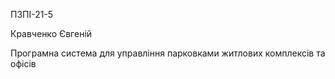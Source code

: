ПЗПІ-21-5

Кравченко Євгеній

Програмна система для управління парковками житлових комплексів та офісів
